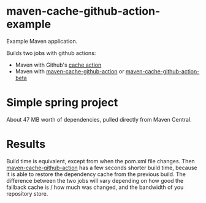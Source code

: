 # maven-cache-github-action-example
Example Maven application.

Builds two jobs with github actions:

 * Maven with Github's [cache action](https://github.com/actions/cache)
 * Maven with [maven-cache-github-action](https://github.com/skjolber/maven-cache-github-action) or [maven-cache-github-action-beta](https://github.com/skjolber/maven-cache-github-action-beta)

# Simple spring project
About 47 MB worth of dependencies, pulled directly from Maven Central.

# Results
Build time is equivalent, except from when the pom.xml file changes. Then [maven-cache-github-action](https://github.com/skjolber/maven-cache-github-action) has a few seconds shorter build time, because it is able to restore the dependency cache from the previous build. The difference between the two jobs will vary depending on how good the fallback cache is / how much was changed, and the bandwidth of you repository store.









